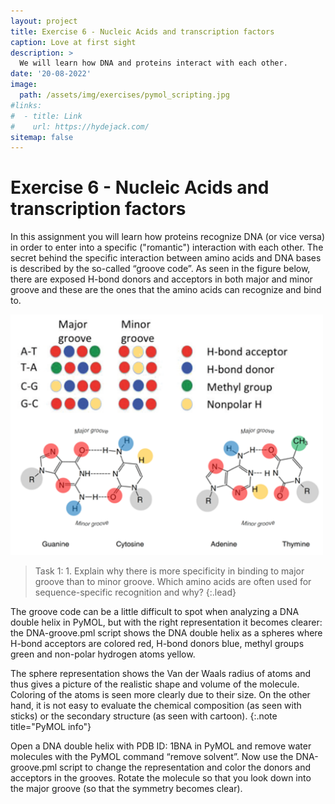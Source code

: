 ```yaml
---
layout: project
title: Exercise 6 - Nucleic Acids and transcription factors
caption: Love at first sight
description: >
  We will learn how DNA and proteins interact with each other.
date: '20-08-2022'
image: 
  path: /assets/img/exercises/pymol_scripting.jpg
#links:
#  - title: Link
#    url: https://hydejack.com/
sitemap: false
---
```


# Exercise 6 - Nucleic Acids and transcription factors

In this assignment you will learn how proteins recognize DNA (or vice versa) in order to enter into a specific ("romantic") interaction with each other. The secret behind the specific interaction between amino acids and DNA bases is described by the so-called “groove code”. As seen in the figure below, there are exposed H-bond donors and acceptors in both major and minor groove and these are the ones that the amino acids can recognize and bind to.

<img src="/assets/img/exercises/groove_code.png" width="500">

> Task 1: 1.	Explain why there is more specificity in binding to major groove than to minor groove. Which amino acids are often used for sequence-specific recognition and why?
{:.lead}

The groove code can be a little difficult to spot when analyzing a DNA double helix in PyMOL, but with the right representation it becomes clearer: the DNA-groove.pml script shows the DNA double helix as a spheres where H-bond acceptors are colored red, H-bond donors blue, methyl groups green and non-polar hydrogen atoms yellow.

The sphere representation shows the Van der Waals radius of atoms and thus gives a picture of the realistic shape and volume of the molecule. Coloring of the atoms is seen more clearly due to their size. On the other hand, it is not easy to evaluate the chemical composition (as seen with sticks) or the secondary structure (as seen with cartoon).
{:.note title="PyMOL info"}

Open a DNA double helix with PDB ID: 1BNA in PyMOL and remove water molecules with the PyMOL command “remove solvent”. Now use the DNA-groove.pml script to change the representation and color the donors and acceptors in the grooves. Rotate the molecule so that you look down into the major groove (so that the symmetry becomes clear).


